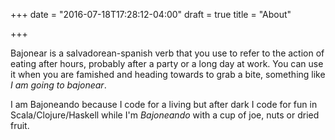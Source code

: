 +++
date = "2016-07-18T17:28:12-04:00"
draft = true
title = "About"

+++

Bajonear is a salvadorean-spanish verb that you use to refer
                    to the action of eating after hours, probably after a party or
                    a long day at work.
                    You can use it when you are famished and heading towards to
                    grab a bite, something like *I am going to bajonear*.

I am Bajoneando because I code for a living but after dark I code for fun in Scala/Clojure/Haskell while I'm
*Bajoneando* with a cup of joe, nuts or dried fruit.
